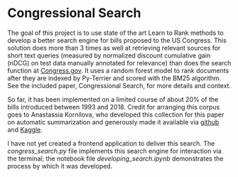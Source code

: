 # Congressional Search 

The goal of this project is to use state of the art Learn to Rank methods to develop a better search engine for bills proposed to the US Congress. This solution does more than 3 times as well at retrieving relevant sources for short text queries (measured by normalized discount cumulative gain (nDCG) on test data manually annotated for relevance) than does the search function at [Congress.gov](https://www.congress.gov/). It uses a random forest model to rank documents after they are indexed by Py-Terrier and scored with the BM25 algorithm. See the included paper, Congressional Search, for more details and context.

So far, it has been implemented on a limited course of about 20% of the bills introduced between 1993 and 2018. Credit for arranging this corpus goes to Anastassia Kornilova, who developed this collection for this paper on automatic summarization and generously made it available via [github](https://github.com/FiscalNote/BillSum) and [Kaggle](https://www.kaggle.com/datasets/akornilo/billsum).

I have not yet created a frontend application to deliver this search. The <em>congress_search.py</em> file implements this search engine for interaction via the terminal; the notebook file <em>developing_search.ipynb</em> demonstrates the process by which it was developed.
